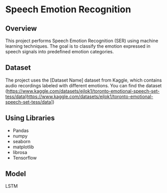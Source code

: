 # Speech Emotion Recognition

## Overview
This project performs Speech Emotion Recognition (SER) using machine learning techniques. The goal is to classify the emotion expressed in speech signals into predefined emotion categories.

## Dataset
The project uses the [Dataset Name] dataset from Kaggle, which contains audio recordings labeled with different emotions. You can find the dataset (https://www.kaggle.com/datasets/ejlok1/toronto-emotional-speech-set-tess/data)https://www.kaggle.com/datasets/ejlok1/toronto-emotional-speech-set-tess/data])

## Using Libraries 
- Pandas 
- numpy 
- seaborn
- matplotlib 
- librosa
- Tensorflow

## Model
LSTM
